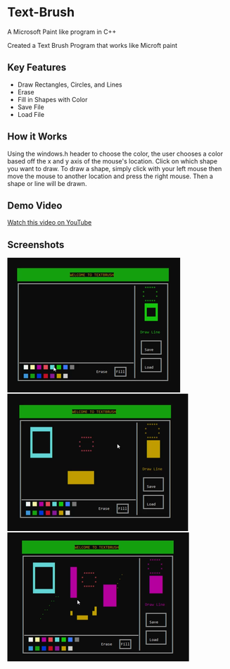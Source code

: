 # Text-Brush
A Microsoft Paint like program in C++

Created a Text Brush Program that works like Microft paint

<h2> Key Features </h2>

- Draw Rectangles, Circles, and Lines
- Erase
- Fill in Shapes with Color
- Save File
- Load File

<h2> How it Works </h2>
Using the windows.h header to choose the color,
the user chooses a color based off the x and y axis 
of the mouse's location. Click on which shape you 
want to draw. To draw a shape, simply
click with your left mouse then move the mouse to 
another location and press the right mouse. Then a 
shape or line will be drawn.

<h2> Demo Video </h2>

[Watch this video on YouTube](https://www.youtube.com/watch?v=XavpMTIQZvQ)

<h2> Screenshots </h2>

![Sample Image 1](https://github.com/jogg7/PNGs/blob/main/paint%201.png)
![Sample Image 2](https://github.com/jogg7/PNGs/blob/main/paint%202.png)
![Sample Image 3](https://github.com/jogg7/PNGs/blob/main/paint%203.png)
